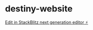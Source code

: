 # destiny-website

[Edit in StackBlitz next generation editor ⚡️](https://stackblitz.com/~/github.com/aleksaai/destiny-website)